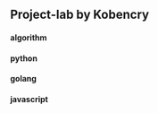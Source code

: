 ## **Project-lab** by __Kobencry__
#### algorithm
#### python
#### golang
#### javascript

  [1]: http://google.com/        "Google"
  [2]: http://search.yahoo.com/  "Yahoo Search"
  [3]: http://search.msn.com/    "MSN Search"
